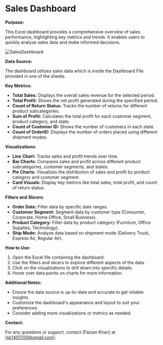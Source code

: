 # Sales Dashboard

**Purpose:**

This Excel dashboard provides a comprehensive overview of sales performance, highlighting key metrics and trends. It enables users to quickly analyze sales data and make informed decisions.

![SalesDashboard](https://github.com/user-attachments/assets/f4d5da66-0add-482c-b2b9-288759bcc70c)


**Data Source:**

The dashboard utilizes sales data which is inside the Dashboard File provided in one of the sheets.

**Key Metrics:**

* **Total Sales:** Displays the overall sales revenue for the selected period.
* **Total Profit:** Shows the net profit generated during the specified period.
* **Count of Return Status:** Tracks the number of returns for different product subcategories.
* **Sum of Profit:** Calculates the total profit for each customer segment, product category, and state.
* **Count of Customer ID:** Shows the number of customers in each state.
* **Count of OrderID:** Displays the number of orders placed using different shipment modes.

**Visualizations:**

* **Line Chart:** Tracks sales and profit trends over time.
* **Bar Charts:** Compares sales and profit across different product subcategories, customer segments, and states.
* **Pie Charts:** Visualizes the distribution of sales and profit by product category and customer segment.
* **Card Visuals:** Display key metrics like total sales, total profit, and count of return status.

**Filters and Slicers:**

* **Order Date:** Filter data by specific date ranges.
* **Customer Segment:** Segment data by customer type (Consumer, Corporate, Home Office, Small Business).
* **Product Category:** Filter data by product category (Furniture, Office Supplies, Technology).
* **Ship Mode:** Analyze data based on shipment mode (Delivery Truck, Express Air, Regular Air).

**How to Use:**

1. Open the Excel file containing the dashboard.
2. Use the filters and slicers to explore different aspects of the data.
3. Click on the visualizations to drill down into specific details.
4. Hover over data points on charts for more information.

**Additional Notes:**

* Ensure the data source is up-to-date and accurate to get reliable insights.
* Customize the dashboard's appearance and layout to suit your preferences.
* Consider adding more visualizations or metrics as needed.

**Contact:**

For any questions or support, contact [Faizan Khan] at [sk1401700@gmail.com]. 
